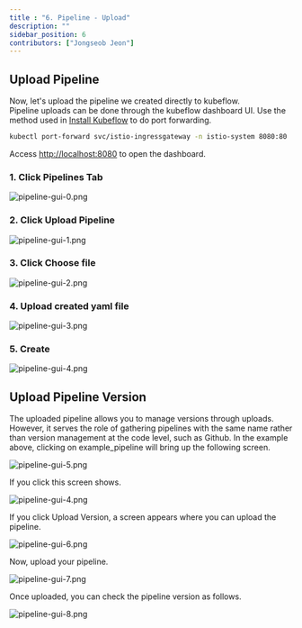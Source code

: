 ```yaml
---
title : "6. Pipeline - Upload"
description: ""
sidebar_position: 6
contributors: ["Jongseob Jeon"]
---
```


## Upload Pipeline

Now, let's upload the pipeline we created directly to kubeflow.  
Pipeline uploads can be done through the kubeflow dashboard UI.
Use the method used in [Install Kubeflow](../setup-components/install-components-kf.md) to do port forwarding.

```bash
kubectl port-forward svc/istio-ingressgateway -n istio-system 8080:80
```

Access [http://localhost:8080](http://localhost:8080) to open the dashboard.

### 1. Click Pipelines Tab

![pipeline-gui-0.png](./img/pipeline-gui-0.png)

### 2. Click Upload Pipeline

![pipeline-gui-1.png](./img/pipeline-gui-1.png)

### 3. Click Choose file

![pipeline-gui-2.png](./img/pipeline-gui-2.png)

### 4. Upload created yaml file

![pipeline-gui-3.png](./img/pipeline-gui-3.png)

### 5. Create

![pipeline-gui-4.png](./img/pipeline-gui-4.png)

## Upload Pipeline Version


The uploaded pipeline allows you to manage versions through uploads. However, it serves the role of gathering pipelines with the same name rather than version management at the code level, such as Github.
In the example above, clicking on example_pipeline will bring up the following screen.

![pipeline-gui-5.png](./img/pipeline-gui-5.png)

If you click this screen shows.

![pipeline-gui-4.png](./img/pipeline-gui-4.png)

If you click Upload Version, a screen appears where you can upload the pipeline.

![pipeline-gui-6.png](./img/pipeline-gui-6.png)

Now, upload your pipeline.

![pipeline-gui-7.png](./img/pipeline-gui-7.png)

Once uploaded, you can check the pipeline version as follows.

![pipeline-gui-8.png](./img/pipeline-gui-8.png)
